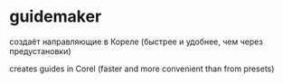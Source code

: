 # guidemaker
создаёт направляющие в Кореле
(быстрее и удобнее, чем через предустановки)

creates guides in Corel
(faster and more convenient than from presets)
